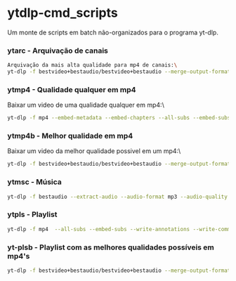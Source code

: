 # ytdlp-cmd_scripts
 Um monte de scripts em batch não-organizados para o programa yt-dlp.
### ytarc - Arquivação de canais
```sh
Arquivação da mais alta qualidade para mp4 de canais:\
yt-dlp -f bestvideo+bestaudio/bestvideo+bestaudio --merge-output-format mp4  --all-subs --embed-subs --write-annotations --write-comments --embed-thumbnail --write-thumbnail --embed-metadata --embed-chapters --write-description --write-info-json -o "%%(uploader)s/%%(title)s[%%(upload_date)s][url_or_id_is - %%(id)s].%%(ext)s" %link%
```
### ytmp4 - Qualidade qualquer em mp4
Baixar um video de uma qualidade qualquer em mp4:\
```sh
yt-dlp -f mp4 --embed-metadata --embed-chapters --all-subs --embed-subs --embed-thumbnail -o "%%(title)s [%%(upload_date)s] [%%(id)s].%%(ext)s" %link%
 ```
### ytmp4b - Melhor qualidade em mp4
Baixar um video da melhor qualidade possivel em um mp4:\
```sh
yt-dlp -f bestvideo+bestaudio/bestvideo+bestaudio --merge-output-format mp4 --embed-thumbnail --embed-metadata --embed-chapters --all-subs --embed-subs -o "%%(title)s [%%(upload_date)s] [%%(id)s].%%(ext)s" %link%
```
### ytmsc - Música
```sh
yt-dlp -f bestaudio --extract-audio --audio-format mp3 --audio-quality 192k --embed-metadata --embed-thumbnail --write-thumbnail -o "%%(uploader)s/%%(playlist_title)s/%%(playlist_index)s-%%(title)s.%%(ext)s" %link%
```
### ytpls - Playlist
```sh
yt-dlp -f mp4  --all-subs --embed-subs --write-annotations --write-comments --embed-thumbnail --write-thumbnail --embed-metadata --embed-chapters --write-description --write-info-json -o "%%(playlist_title)s/%%(playlist_index)s-%%(title)s[%%(upload_date)s][url_or_id_is - %%(id)s].%%(ext)s" %link%
```
### yt-plsb - Playlist com as melhores qualidades possíveis em mp4's
```sh
yt-dlp -f bestvideo+bestaudio/bestvideo+bestaudio --merge-output-format mp4  --all-subs --embed-subs --write-annotations --write-comments --embed-thumbnail --write-thumbnail --embed-metadata --embed-chapters --write-description --write-info-json -o "%%(playlist_title)s/%%(playlist_index)s-%%(title)s[%%(upload_date)s][url_or_id_is - %%(id)s].%%(ext)s" %link%
```
